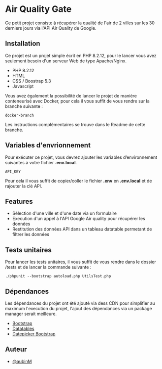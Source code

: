 
# Air Quality Gate

Ce petit projet consiste à récupérer la qualité de l'air de 2 villes sur les 30 derniers jours via l'API Air Quality de Google.


## Installation

Ce projet est un projet simple écrit en PHP 8.2.12, pour le lancer vous avez seulement besoin d'un serveur Web de type Apache/Nginx.

- PHP 8.2.12
- HTML
- CSS / Boostrap 5.3
- Javascript

Vous avez également la possibilité de lancer le projet de manière conteneurisé avec Docker, pour cela il vous suffit de vous rendre sur la branche suivante : 

`docker-branch`

Les instructions complémentaires se trouve dans le Readme de cette branche.

## Variables d'envrionnement

Pour exécuter ce projet, vous devrez ajouter les variables d’environnement suivantes à votre fichier **.env.local**.

`API_KEY`

Pour cela il vous suffit de copier/coller le fichier **.env** en **.env.local** et de rajouter la clé API.


## Features

- Sélection d'une ville et d'une date via un formulaire
- Execution d'un appel à l'API Google Air quality pour récupérer les données
- Restitution des données API dans un tableau datatable permetant de filtrer les données

## Tests unitaires

Pour lancer les tests unitaires, il vous suffit de vous rendre dans le dossier /tests et de lancer la commande suivante : 

`./phpunit --bootstrap autoload.php UtilsTest.php`

## Dépendances

Les dépendances du projet ont été ajouté via dess CDN pour simplifier au maximum l'execution du projet, l'ajout des dépendances via un package manager serait meilleure.

- [Bootstrap](https://getbootstrap.com/)
- [Datatables](https://datatables.net/)
- [Datepicker Bootstrap](https://bootstrap-datepicker.readthedocs.io/en/latest/)


## Auteur

- [@aubinM](https://github.com/aubinM)



